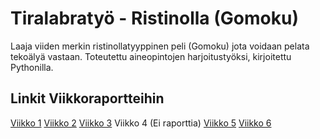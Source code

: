 # Tiralabratyö - Ristinolla (Gomoku)

Laaja viiden merkin ristinollatyyppinen peli (Gomoku) jota voidaan pelata tekoälyä vastaan. Toteutettu aineopintojen harjoitustyöksi, kirjoitettu Pythonilla.

## Linkit Viikkoraportteihin

[Viikko 1](dokumentaatio/viikko1.md)
[Viikko 2](dokumentaatio/viikko2.md)
[Viikko 3](dokumentaatio/viikko2.md)
Viikko 4 (Ei raporttia)
[Viikko 5](dokumentaatio/viikko5.md)
[Viikko 6](dokumentaatio/viikko6.md)
